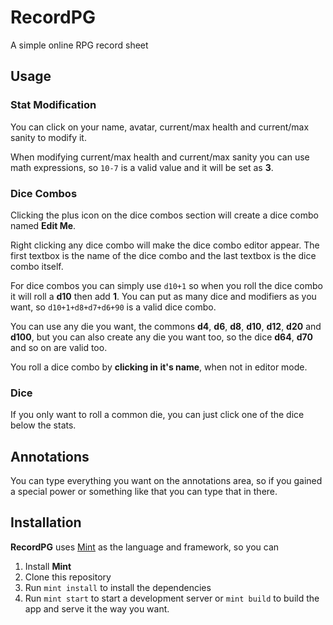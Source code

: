 # RecordPG

A simple online RPG record sheet

## Usage

### Stat Modification
You can click on your name, avatar, current/max health and current/max sanity to modify it.

When modifying current/max health and current/max sanity you can use math expressions, so `10-7` is a valid value and it will be set as **3**.

### Dice Combos

Clicking the plus icon on the dice combos section will create a dice combo named **Edit Me**.

Right clicking any dice combo will make the dice combo editor appear. The first textbox is the name of the dice combo and the last textbox is the dice combo itself.

For dice combos you can simply use `d10+1` so when you roll the dice combo it will roll a **d10** then add **1**. You can put as many dice and modifiers as you want, so `d10+1+d8+d7+d6+90` is a valid dice combo.

You can use any die you want, the commons **d4**, **d6**, **d8**, **d10**, **d12**, **d20** and **d100**, but you can also create any die you want too, so the dice **d64**, **d70** and so on are valid too.

You roll a dice combo by **clicking in it's name**, when not in editor mode.

### Dice

If you only want to roll a common die, you can just click one of the dice below the stats.

## Annotations

You can type everything you want on the annotations area, so if you gained a special power or something like that you can type that in there.

## Installation

**RecordPG** uses [Mint](https://www.mint-lang.com/) as the language and framework, so you can
1. Install **Mint**
2. Clone this repository
3. Run `mint install` to install the dependencies
4. Run `mint start` to start a development server or `mint build` to build the app and serve it the way you want.
